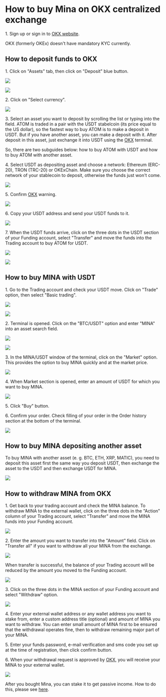 # How to buy Mina on OKX centralized exchange

1\. Sign up or sign in to [OKX website](https://www.okex.com/join/2995542).

OKX (formerly OKEx) doesn't have mandatory KYC currently.

## How to deposit funds to OKX

1\. Click on "Assets" tab, then click on "Deposit" blue button.

![](../../../.gitbook/assets/02\_assets\_section.png)



![](../../../.gitbook/assets/04\_deposit\_button.png)

2\. Click on "Select currency".

![](../../../.gitbook/assets/05\_select\_currency.png)

3\. Select an asset you want to deposit by scrolling the list or typing into the field. ATOM is traded in a pair with the USDT stabelcoin (its price equal to the US dollar), so the fastest way to buy ATOM is to make a deposit in USDT. But if you have another asset, you can make a deposit with it. After deposit in this asset, just exchange it into USDT using the [OKX](https://www.okex.com/join/2995542) terminal.&#x20;

So, there are two subguides below: how to buy ATOM with USDT and how to buy ATOM with another asset.

4\. Select USDT as depositing asset and choose a network: Ethereum (ERC-20), TRON (TRC-20) or OKExChain. Make sure you choose the correct network of your stablecoin to deposit, otherwise the funds just won't come.

![](../../../.gitbook/assets/07\_usdt\_network\_selection.png)

5\. Confirm [OKX](https://www.okex.com/join/2995542) warning.

![](../../../.gitbook/assets/08\_usdt\_warning.png)

6\. Copy your USDT address and send your USDT funds to it.

![](../../../.gitbook/assets/09\_usdt\_address.png)

7\. When the USDT funds arrive, click on the three dots in the USDT section of your Funding account, select "Transfer" and move the funds into the Trading account to buy ATOM for USDT.

![](../../../.gitbook/assets/09\_usdt\_transfer\_from\_funding\_to\_trading\_acc.png)

![](../../../.gitbook/assets/09\_usdt\_specify\_amount\_to\_transfer\_from\_funding\_to\_trading\_acc.png.png)

## How to buy MINA with USDT

1\. Go to the Trading account and check your USDT move. Click on "Trade" option, then select "Basic trading".

![](../../../.gitbook/assets/09\_trade\_basic\_trading\_option.png)

![](../../../.gitbook/assets/09\_terminal\_look.png)

2\. Terminal is opened. Click on the "BTC/USDT" option and enter "MINA" into an asset search field.

![](../../../.gitbook/assets/17\_mina\_search\_tab.png)

![](../../../.gitbook/assets/18\_mina\_candles.png)

3\. In the MINA/USDT window of the terminal, click on the "Market" option. This provides the option to buy MINA quickly and at the market price.

![](../../../.gitbook/assets/05\_atom\_market\_section.png)

4\. When Market section is opened, enter an amount of USDT for which you want to buy MINA.

![](../../../.gitbook/assets/19\_100\_usdt\_for\_mina.png)

5\. Click "Buy" button.&#x20;

6\. Confirm your order. Check filling of your order in the Order history section at the bottom of the terminal.&#x20;

![](../../../.gitbook/assets/20\_mina\_order\_history.png)

## How to buy MINA depositing another asset

To buy MINA with another asset (e. g. BTC, ETH, XRP, MATIC), you need to deposit this asset first the same way you deposit USDT, then exchange the asset to the USDT and then exchange USDT for MINA.

![](../../../.gitbook/assets/06\_matic\_deposit.png)

## How to withdraw MINA from OKX

1\. Get back to your trading account and check the MINA balance. To withdraw MINA to the external wallet, click on the three dots in the "Action" column of your Trading account, select "Transfer" and move the MINA funds into your Funding account.&#x20;

![](../../../.gitbook/assets/21\_mina\_balance.png)

2\. Enter the amount you want to transfer into the "Amount" field. Click on "Transfer all" if you want to withdraw all your MINA from the exchange.

![](../../../.gitbook/assets/23\_transfer\_mina\_from\_trading\_to\_funding\_account.png)

When transfer is successful, the balance of your Trading account will be reduced by the amount you moved to the Funding account.

![](../../../.gitbook/assets/24\_funding\_account\_mina\_balance.png)

3\. Click on the three dots in the MINA section of your Funding account and select "Withdraw" option.&#x20;

![](../../../.gitbook/assets/25\_mina\_withdraw\_button.png)

4\. Enter your external wallet address or any wallet address you want to stake from, enter a custom address title (optional) and amount of MINA you want to withdraw. You can enter small amount of MINA first to be ensured that the withdrawal operates fine, then to withdraw remaining major part of your MINA.

5\. Enter your funds password, e-mail verification and sms code you set up at the time of registration, then click confirm button.

6\. When your withdrawal request is approved by [OKX](https://www.okex.com/join/2995542), you will receive your MINA to your external wallet.

![](<../../../.gitbook/assets/29\_withdrawal\_completed\_screen (1).png>)

After you bought Mina, you can stake it to get passive income. How to do this, please see [here](../how-to-stake-mina/).
